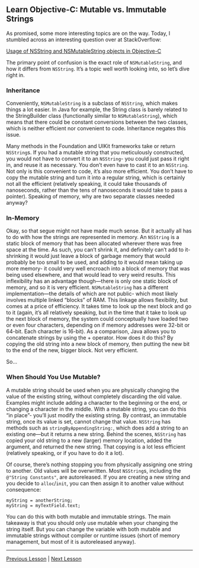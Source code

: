 ## Learn Objective-C: Mutable vs. Immutable Strings

As promised, some more interesting topics are on the way. Today, I stumbled across an interesting question over at StackOverflow:

[Usage of NSString and NSMutableString objects in Objective-C](https://stackoverflow.com/questions/6565805/usage-of-nsstring-and-nsmutablestring-objects-in-objective-c/6565912#6565912)

The primary point of confusion is the exact role of `NSMutableString`, and how it differs from `NSString`. It’s a topic well worth looking into, so let’s dive right in.

### Inheritance

Conveniently, `NSMutableString` is a subclass of `NSString`, which makes things a lot easier. In Java for example, the String class is barely related to the StringBuilder class (functionally similar to `NSMutableString`), which means that there could be constant conversions between the two classes, which is neither efficient nor convenient to code. Inheritance negates this issue.

Many methods in the Foundation and UIKit frameworks take or return `NSString`s. If you had a mutable string that you meticulously constructed, you would not have to convert it to an `NSString`- you could just pass it right in, and reuse it as necessary. You don’t even have to cast it to an `NSString`. Not only is this convenient to code, it’s also more efficient. You don’t have to copy the mutable string and turn it into a regular string, which is certainly not all the efficient (relatively speaking, it could take thousands of nanoseconds, rather than the tens of nanoseconds it would take to pass a pointer). Speaking of memory, why are two separate classes needed anyway?

### In-Memory

Okay, so that segue might not have made much sense. But it actually all has to do with how the strings are represented in memory. An `NSString` is a static block of memory that has been allocated wherever there was free space at the time. As such, you can’t shrink it, and definitely can’t add to it- shrinking it would just leave a block of garbage memory that would probably be too small to be used, and adding to it would mean taking up more memory- it could very well encroach into a block of memory that was being used elsewhere, and that would lead to very weird results. This inflexibility has an advantage though—there is only one static block of memory, and so it is very efficient. `NSMutableString` has a different implementation—the details of which are not public- which most likely involves multiple linked “blocks” of RAM. This linkage allows flexibility, but comes at a price of efficiency. It takes time to look up the next block and go to it (again, it’s all relatively speaking, but in the time that it take to look up the next block of memory, the system could conceptually have loaded two or even four characters, depending on if memory addresses were 32-bit or 64-bit. Each character is 16-bit). As a comparison, Java allows you to concatenate strings by using the + operator. How does it do this? By copying the old string into a new block of memory, then putting the new bit to the end of the new, bigger block. Not very efficient.

So...

### When Should You Use Mutable?

A mutable string should be used when you are physically changing the value of the existing string, without completely discarding the old value. Examples might include adding a character to the beginning or the end, or changing a character in the middle. With a mutable string, you can do this “in place”- you’ll just modify the existing string. By contrast, an immutable string, once its value is set, cannot change that value. `NSString` has methods such as `stringByAppendingString:`, which does add a string to an existing one—but it returns a new string. Behind the scenes, `NSString` has copied your old string to a new (larger) memory location, added the argument, and returned the new string. That copying is a lot less efficient (relatively speaking, or if you have to do it a lot).

Of course, there’s nothing stopping you from physically assigning one string to another. Old values will be overwritten. Most `NSString`s, including the `@"String Constants"`, are autoreleased. If you are creating a new string and you decide to `alloc`/`init`, you can then assign it to another value without consequence:

```objc
myString = anotherString;
myString = myTextField.text;
```

You can do this with both mutable and immutable strings. The main takeaway is that you should only use mutable when your changing the string itself. But you can change the variable with both mutable and immutable strings without compiler or runtime issues (short of memory management, but most of it is autoreleased anyway).

---

[Previous Lesson](83.md) | [Next Lesson](85.md)
